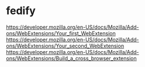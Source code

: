# fedify



https://developer.mozilla.org/en-US/docs/Mozilla/Add-ons/WebExtensions/Your_first_WebExtension
https://developer.mozilla.org/en-US/docs/Mozilla/Add-ons/WebExtensions/Your_second_WebExtension
https://developer.mozilla.org/en-US/docs/Mozilla/Add-ons/WebExtensions/Build_a_cross_browser_extension